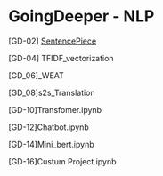 # GoingDeeper - NLP

[GD-02] [SentencePiece](https://github.com/kongdonghwi/GoingDeeper/blob/49ee51a9365fb92c9963eadca467fbb738c3ce8b/%5BGD-02%5D%20SentencePiece.ipynb)

[GD-04] TFIDF_vectorization

[GD_06]_WEAT

[GD_08]s2s_Translation

[GD-10]Transfomer.ipynb

[GD-12]Chatbot.ipynb

[GD-14]Mini_bert.ipynb

[GD-16]Custum Project.ipynb
